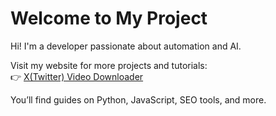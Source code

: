 # Welcome to My Project

Hi! I'm a developer passionate about automation and AI.

Visit my website for more projects and tutorials:  
👉 [X(Twitter) Video Downloader]([(https://twiter-videodownloader.com)])

You’ll find guides on Python, JavaScript, SEO tools, and more.
